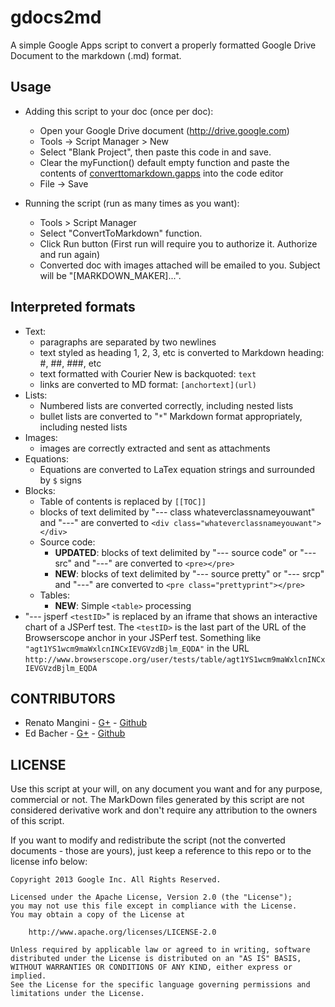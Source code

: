 gdocs2md
========

A simple Google Apps script to convert a properly formatted Google Drive Document to the markdown (.md) format. 

## Usage

  * Adding this script to your doc (once per doc):
    * Open your Google Drive document (http://drive.google.com)
    * Tools -> Script Manager > New
    * Select "Blank Project", then paste this code in and save.
    * Clear the myFunction() default empty function and paste the contents of [converttomarkdown.gapps](https://raw.github.com/mangini/gdocs2md/master/converttomarkdown.gapps) into the code editor
    * File -> Save
    
  * Running the script (run as many times as you want):
    - Tools > Script Manager
    - Select "ConvertToMarkdown" function.
    - Click Run button (First run will require you to authorize it. Authorize and run again)
    - Converted doc with images attached will be emailed to you. Subject will be "[MARKDOWN_MAKER]...".


## Interpreted formats
  * Text:
    * paragraphs are separated by two newlines
    * text styled as heading 1, 2, 3, etc is converted to Markdown heading: #, ##, ###, etc
    * text formatted with Courier New is backquoted: ``text``
    * links are converted to MD format: `[anchortext](url)`
  * Lists:
    * Numbered lists are converted correctly, including nested lists
    * bullet lists are converted to "`*`" Markdown format appropriately, including nested lists
  * Images:
    * images are correctly extracted and sent as attachments
  * Equations:
    * Equations are converted to LaTex equation strings and surrounded by ``$`` signs 
  * Blocks:
    * Table of contents is replaced by `[[TOC]]`
    * blocks of text delimited by "--- class whateverclassnameyouwant" and "---" are converted to `<div class="whateverclassnameyouwant"></div>` 
    * Source code: 
      * **UPDATED**: blocks of text delimited by "--- source code" or "--- src" and "---" are converted to `<pre></pre>`
      * **NEW**: blocks of text delimited by "--- source pretty" or "--- srcp" and "---" are converted to `<pre class="prettyprint"></pre>`
    * Tables:
      * **NEW**: Simple `<table>` processing
  * "--- jsperf `<testID>`" is replaced by an iframe that shows an interactive chart of a JSPerf test. The `<testID>` is the last part of the URL of the Browserscope anchor in your JSPerf test. Something like `"agt1YS1wcm9maWxlcnINCxIEVGVzdBjlm_EQDA"` in the URL `http://www.browserscope.org/user/tests/table/agt1YS1wcm9maWxlcnINCxIEVGVzdBjlm_EQDA`
 


## CONTRIBUTORS

* Renato Mangini - [G+](//google.com/+renatomangini) - [Github](//github.com/mangini)
* Ed Bacher - [G+](//plus.google.com/106923847899206957842) - [Github](//github.com/evbacher)

## LICENSE

Use this script at your will, on any document you want and for any purpose, commercial or not. 
The MarkDown files generated by this script are not considered derivative work and 
don't require any attribution to the owners of this script. 

If you want to modify and redistribute the script (not the converted documents - those are yours), 
just keep a reference to this repo or to the license info below:

```
Copyright 2013 Google Inc. All Rights Reserved.

Licensed under the Apache License, Version 2.0 (the "License");
you may not use this file except in compliance with the License.
You may obtain a copy of the License at

    http://www.apache.org/licenses/LICENSE-2.0

Unless required by applicable law or agreed to in writing, software
distributed under the License is distributed on an "AS IS" BASIS,
WITHOUT WARRANTIES OR CONDITIONS OF ANY KIND, either express or implied.
See the License for the specific language governing permissions and
limitations under the License.
```
